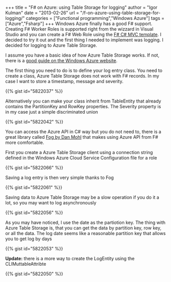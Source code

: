 +++
title = "F# on Azure: using Table Storage for logging"
author = "Igor Kulman"
date = "2013-02-26"
url = "/f-on-azure-using-table-storage-for-logging/"
categories = ["Functional programming","Windows Azure"]
tags = ["Azure","Fsharp"]
+++
Windows Azure finally has a good F# support. Creating F# Worker Roles is supported right from the wizzard in Visual Studio and you can create a F# Web Role using the [F# C# MVC template][1]. I decided to try it out and the first thing I needed to implement was logging. I decided for logging to Azure Table Storage.

I assume you have a basic idea of how Azure Table Storage works. If not, there is a [good guide on the Windows Azure website][2].

The first thing you need to do is to define your log entry class. You need to create a class, Azure Table Storage does not work with F# records. In my case I want to store a timestamp, message and severity. 

{{% gist id="5822037" %}}

<!--more-->

Alternatively you can make your class inherit from TableEntity that already contains the PartitionKey and RowKey properties. The Severity property is in my case just a simple discriminated union

{{% gist id="5822042" %}}

You can access the Azure API in C# way but you do not need to, there is a great library called [Fog by Dan Mohl][3] that makes using Azure API from F# more comfortable.

First you create a Azure Table Storage client using a connection string defined in the Windows Azure Cloud Service Configuration file for a role

{{% gist id="5822066" %}}

Saving a log entry is then very simple thanks to Fog

{{% gist id="5822061" %}}

Saving data to Azure Table Storage may be a slow operation if you do it a lot, so you may want to log asynchronously

{{% gist id="5822056" %}}

As you may have noticed, I use the date as the partiotion key. The thing with Azure Table Storage is, that you can get the data by partition key, row key, or all the data. The log date seems like a reasonable partition key that allows you to get log by days

{{% gist id="5822053" %}}

**Update:** there is a more way to create the LogEntity using the CLIMuttableAttribte

{{% gist id="5822050" %}}

 [1]: http://visualstudiogallery.msdn.microsoft.com/3d2bf938-fc9e-403c-90b3-8de27dc23095
 [2]: http://www.windowsazure.com/en-us/develop/net/how-to-guides/table-services/
 [3]: http://dmohl.github.com/Fog/
